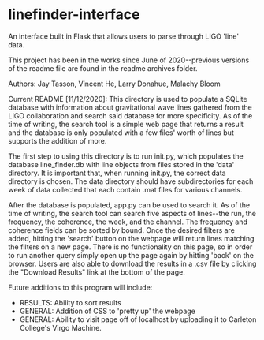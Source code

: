 # linefinder-interface
An interface built in Flask that allows users to parse through LIGO 'line' data.

This project has been in the works since June of 2020--previous versions of the readme file are found in the readme archives folder.

Authors: Jay Tasson, Vincent He, Larry Donahue, Malachy Bloom

Current README [11/12/2020]:
This directory is used to populate a SQLite database with information about gravitational wave lines gathered from the LIGO collaboration and search said database for more specificity. As of the time of writing, the search tool is a simple web page that returns a result and the database is only populated with a few files' worth of lines but supports the addition of more.

The first step to using this directory is to run init.py, which populates the database line_finder.db with line objects from files stored in the 'data' directory. It is important that, when running init.py, the correct data directory is chosen. The data directory should have subdirectories for each week of data collected that each contain .mat files for various channels.

After the database is populated, app.py can be used to search it. As of the time of writing, the search tool can search five aspects of lines--the run, the frequency, the coherence, the week, and the channel. The frequency and coherence fields can be sorted by bound. Once the desired filters are added, hitting the 'search' button on the webpage will return lines matching the filters on a new page. There is no functionality on this page, so in order to run another query simply open up the page again by hitting 'back' on the browser. Users are also able to download the results in a .csv file by clicking the "Download Results" link at the bottom of the page.

Future additions to this program will include:
 - RESULTS: Ability to sort results
 - GENERAL: Addition of CSS to 'pretty up' the webpage
 - GENERAL: Ability to visit page off of localhost by uploading it to Carleton College's Virgo Machine.
